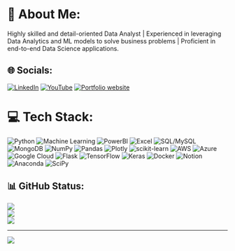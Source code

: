# 💫 About Me:
Highly skilled and detail-oriented Data Analyst | Experienced in leveraging Data Analytics and ML models to solve business problems | Proficient in end-to-end Data Science applications.


## 🌐 Socials:
[![LinkedIn](https://img.shields.io/badge/LinkedIn-%230077B5.svg?logo=linkedin&logoColor=white)](https://www.linkedin.com/in/vkas-rajpurohit/) 
[![YouTube](https://img.shields.io/badge/YouTube-%23FF0000?style=flat&logo=YouTube&color=%23FF0000)](https://www.youtube.com/@blink_analytix)
[![Portfolio website](https://img.shields.io/badge/-%20Portfolio%20website-red?style=flat&logo=dsf&labelColor=a9d6e5&color=ffadad)](https://prod4.codebasics.io/portfolio/Vkas-Rajpurohit)



# 💻 Tech Stack:
![Python](https://img.shields.io/badge/python-3670A0?style=flat&logo=python&logoColor=ffdd54) 
![Machine Learning](https://img.shields.io/badge/Machine%20Learning%20-%20red?color=%23DB5B4B) 
![PowerBI](https://img.shields.io/badge/-PowerBI-blue?logo=powerbi&labelColor=ffffff&color=ffffff)
![Excel](https://img.shields.io/badge/-Excel-g?logo=microsoftexcel&labelColor=2a9134&color=2a9134)
![SQL/MySQL](https://img.shields.io/badge/-SQL%2FMySQL-blue?logo=mysql&labelColor=ffc6ff&color=ffc6ff) 
![MongoDB](https://img.shields.io/badge/MongoDB-%234ea94b.svg?style=flat&logo=mongodb&logoColor=white) 
![NumPy](https://img.shields.io/badge/numpy-%23013243.svg?style=flat&logo=numpy&logoColor=white) 
![Pandas](https://img.shields.io/badge/pandas-%23150458.svg?style=flat&logo=pandas&logoColor=white) 
![Plotly](https://img.shields.io/badge/Plotly-%233F4F75.svg?style=flat&logo=plotly&logoColor=white) 
![scikit-learn](https://img.shields.io/badge/scikit--learn-%23F7931E.svg?style=flat&logo=scikit-learn&logoColor=white) 
![AWS](https://img.shields.io/badge/AWS-%23FF9900.svg?style=flat&logo=amazon-aws&logoColor=white) 
![Azure](https://img.shields.io/badge/azure-%230072C6.svg?style=flat&logo=azure-devops&logoColor=white) 
![Google Cloud](https://img.shields.io/badge/Google%20Cloud-%234285F4.svg?style=flat&logo=google-cloud&logoColor=white) 
![Flask](https://img.shields.io/badge/flask-%23000.svg?style=flat&logo=flask&logoColor=white) 
![TensorFlow](https://img.shields.io/badge/TensorFlow-%23FF6F00.svg?style=flat&logo=TensorFlow&logoColor=white) 
![Keras](https://img.shields.io/badge/Keras-%23D00000.svg?style=flat&logo=Keras&logoColor=white) 
![Docker](https://img.shields.io/badge/docker-%230db7ed.svg?style=flat&logo=docker&logoColor=white) 
![Notion](https://img.shields.io/badge/Notion-%23000000.svg?style=flat&logo=notion&logoColor=white) 
![Anaconda](https://img.shields.io/badge/Anaconda-%2344A833.svg?style=flat&logo=anaconda&logoColor=white) 
![SciPy](https://img.shields.io/badge/SciPy-%230C55A5.svg?style=flat&logo=scipy&logoColor=%white)

📊 GitHub Status:
-
![](https://github-readme-stats.vercel.app/api?username=VkasRajpurohit&theme=omni&hide_border=false&include_all_commits=true&count_private=true)<br/>
![](https://github-readme-streak-stats.herokuapp.com/?user=VkasRajpurohit&theme=omni&hide_border=false)<br/>
![](https://github-readme-stats.vercel.app/api/top-langs/?username=VkasRajpurohit&theme=omni&hide_border=false&include_all_commits=true&count_private=true&layout=compact)


---
[![](https://visitcount.itsvg.in/api?id=VkasRajpurohit&icon=5&color=5)](https://visitcount.itsvg.in)

<!-- Proudly created with GPRM ( https://gprm.itsvg.in ) -->
